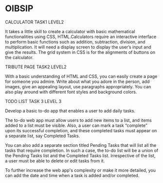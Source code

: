 # OIBSIP

CALCULATOR TASK1 LEVEL2



It takes a little skill to create a calculator with basic mathematical functionalities using CSS, HTML.Calculators require an interactive interface to perform basic functions such as addition, subtraction, division, and multiplication. It will need a display screen to display the user’s input and give the results. The grid system in CSS is for the alignments of buttons on the calculator.



TRIBUTE PAGE TASK2 LEVEL2


With a basic understanding of HTML and CSS, you can easily create a page for someone you admire. Write about what you adore in the person, add images, give an appealing layout, use paragraphs appropriately. You can also play around with different font styles and background colors.


TODO LIST TASK 3 LEVEL 3

Develop a basic to-do app that enables a user to add daily tasks.

The to-do web app must allow users to add new items to a list, and items added to a list must be visible. Also, a user can mark a task “complete” upon its successful completion, and these completed tasks must appear on a separate list, say Completed Tasks.

You can also add a separate section titled Pending Tasks that will list all the tasks that require completion. In such a case, the to-do list will be a union of the Pending Tasks list and the Completed Tasks list. Irrespective of the list, a user must be able to delete or edit tasks from it.

To further increase the web app's complexity or make it more detailed, you can add the date and time when a task is added and/or completed.
